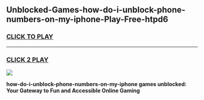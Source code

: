 
## Unblocked-Games-how-do-i-unblock-phone-numbers-on-my-iphone-Play-Free-htpd6
<h3>
<a href="https://premium76.site?title=how-do-i-unblock-phone-numbers-on-my-iphone&ref=21A">CLICK TO PLAY</a></h3>
<hr>

<h3>
<a href="https://premium76.site?title=how-do-i-unblock-phone-numbers-on-my-iphone&ref=21A">CLICK 2 PLAY</a>
  
</h3>

<a href="https://premium76.site?title=how-do-i-unblock-phone-numbers-on-my-iphone&ref=21A"><img src="https://clearcache.store/games.png"></a>


**how-do-i-unblock-phone-numbers-on-my-iphone games unblocked: Your Gateway to Fun and Accessible Online Gaming**
